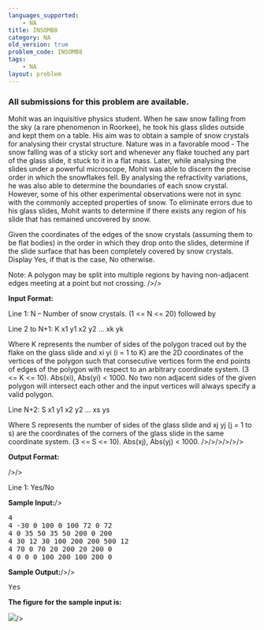 ```yaml
---
languages_supported:
    - NA
title: INSOMB8
category: NA
old_version: true
problem_code: INSOMB8
tags:
    - NA
layout: problem
---
```

###  All submissions for this problem are available. 

Mohit was an inquisitive physics student. When he saw snow falling from the sky (a rare phenomenon in Roorkee), he took his glass slides outside and kept them on a table. His aim was to obtain a sample of snow crystals for analysing their crystal structure. Nature was in a favorable mood - The snow falling was of a sticky sort and whenever any flake touched any part of the glass slide, it stuck to it in a flat mass. Later, while analysing the slides under a powerful microscope, Mohit was able to discern the precise order in which the snowflakes fell. By analysing the refractivity variations, he was also able to determine the boundaries of each snow crystal. However, some of his other experimental observations were not in sync with the commonly accepted properties of snow. To eliminate errors due to his glass slides, Mohit wants to determine if there exists any region of his slide that has remained uncovered by snow.

Given the coordinates of the edges of the snow crystals (assuming them to be flat bodies) in the order in which they drop onto the slides, determine if the slide surface that has been completely covered by snow crystals. Display Yes, if that is the case, No otherwise.


Note: A polygon may be split into multiple regions by having non-adjacent edges meeting at a point but not crossing. />/>

**Input Format:**

Line 1: N – Number of snow crystals. (1 <= N <= 20) followed by 

Line 2 to N+1: K x1 y1 x2 y2 ... xk yk 



Where K represents the number of sides of the polygon traced out by the flake on the glass slide and xi yi (i = 1 to K) are the 2D coordinates of the vertices of the polygon such that consecutive vertices form the end points of edges of the polygon with respect to an arbitrary coordinate system. (3 <= K <= 10). Abs(xi), Abs(yi) < 1000. No two non adjacent sides of the given polygon will intersect each other and the input vertices will always specify a valid polygon.



Line N+2: S x1 y1 x2 y2 ... xs ys 

Where S represents the number of sides of the glass slide and xj yj (j = 1 to s) are the coordinates of the corners of the glass slide in the same coordinate system. (3 <= S <= 10). Abs(xj), Abs(yj) < 1000. />/>/>/>/>/>



**Output Format:**

/>/>

Line 1: Yes/No



**Sample Input:**/>

<pre>
4
4 -30 0 100 0 100 72 0 72
4 0 35 50 35 50 200 0 200
4 30 12 30 100 200 200 500 12
4 70 0 70 20 200 20 200 0
4 0 0 0 100 200 100 200 0
</pre>



**Sample Output:**/>/>

<pre>
Yes
</pre>
**The figure for the sample input is:**

![](/fallingsnow.jpg)/>
